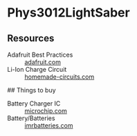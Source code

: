 # Phys3012LightSaber
## Resources
<dl>
  <dt>Adafruit Best Practices</dt>
    <dd><a href=https://learn.adafruit.com/adafruit-neopixel-uberguide/best-practices>adafruit.com</a></dd>
  <dt>Li-Ion Charge Circuit</dt>
    <dd><a href=https://www.homemade-circuits.com/li-ion-battery-charger-circuit-using-ic/>homemade-circuits.com</a></dd>
</dl>
## Things to buy
<dl>
  <dt>Battery Charger IC</dt>
  <dd><a href=https://www.microchip.com/en-us/products/power-management/battery-charger-ics>microchip.com</a></dd>
  <dt>Battery/Batteries</dt>
  <dd><a href=https://www.imrbatteries.com/samsung-50e-21700-5000mah-9-8a-battery/>imrbatteries.com</a></dd>
</dl>
